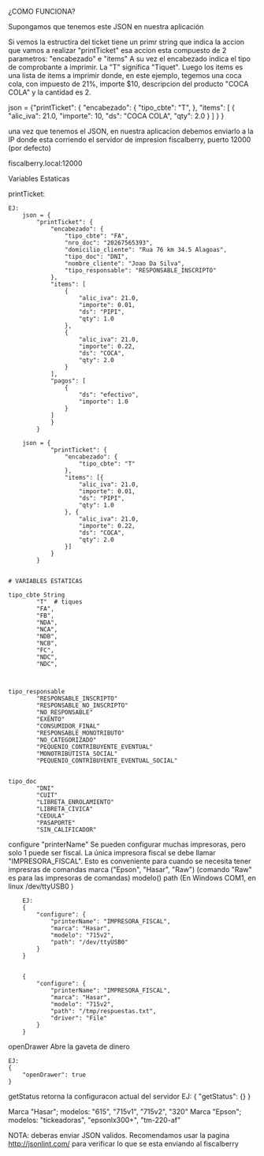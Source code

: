 ¿COMO FUNCIONA?


Supongamos que tenemos este JSON en nuestra aplicación

Si vemos la estructira del ticket tiene un primr string que indica la accion 
que vamos a realizar "printTicket"
 esa accion esta compuesto de 2 parametros: "encabezado" e "items"
 A su vez el encabezado indica el tipo de comprobante a imprimir. La "T" significa "Tiquet". Luego los items es una lista de items a imprimir donde, en este ejemplo, tegemos una coca cola, con impuesto de 21%, importe $10, descripcion del producto "COCA COLA" y la cantidad es 2.

json = {"printTicket": {
			"encabezado": {
		        "tipo_cbte": "T",
		    },
		    "items": [
		        {
		            "alic_iva": 21.0,
		            "importe": 10,
		            "ds": "COCA COLA",
		            "qty": 2.0
		        }
		    ]
			}
		}


una vez que tenemos el JSON, en nuestra aplicacion debemos enviarlo a la IP donde esta corriendo el servidor de impresion fiscalberry, puerto 12000 (por defecto)

fiscalberry.local:12000



Variables Estaticas

printTicket:

	EJ:
		json = {		
			"printTicket": {
				"encabezado": {
			        "tipo_cbte": "FA",
			        "nro_doc": "20267565393",
			        "domicilio_cliente": "Rua 76 km 34.5 Alagoas",
			        "tipo_doc": "DNI",
			        "nombre_cliente": "Joao Da Silva",
			        "tipo_responsable": "RESPONSABLE_INSCRIPTO"
			    },
			    "items": [
			        {
			            "alic_iva": 21.0,
			            "importe": 0.01,
			            "ds": "PIPI",
			            "qty": 1.0
			        },
			        {
			            "alic_iva": 21.0,
			            "importe": 0.22,
			            "ds": "COCA",
			            "qty": 2.0
			        }
			    ],
			    "pagos": [
			        {
			            "ds": "efectivo",
			            "importe": 1.0
			        }
			    ]
				}
			}

		json = {
				"printTicket": {
					"encabezado": {
						"tipo_cbte": "T"
					},
					"items": [{
						"alic_iva": 21.0,
						"importe": 0.01,
						"ds": "PIPI",
						"qty": 1.0
					}, {
						"alic_iva": 21.0,
						"importe": 0.22,
						"ds": "COCA",
						"qty": 2.0
					}]
				}
			}


	# VARIABLES ESTATICAS

	tipo_cbte String
	        "T"  # tiques
	        "FA", 
	        "FB", 
	        "NDA", 
	        "NCA", 
	        "NDB", 
	        "NCB", 
	        "FC", 
	        "NDC", 
	        "NDC",


	        
	tipo_responsable
	        "RESPONSABLE_INSCRIPTO"
	        "RESPONSABLE_NO_INSCRIPTO"
	        "NO_RESPONSABLE"
	        "EXENTO"
	        "CONSUMIDOR_FINAL"
	        "RESPONSABLE_MONOTRIBUTO"
	        "NO_CATEGORIZADO"
	        "PEQUENIO_CONTRIBUYENTE_EVENTUAL"
	        "MONOTRIBUTISTA_SOCIAL"
	        "PEQUENIO_CONTRIBUYENTE_EVENTUAL_SOCIAL"
	                        

	tipo_doc
	        "DNI"
	        "CUIT"
	        "LIBRETA_ENROLAMIENTO"
	        "LIBRETA_CIVICA"
	        "CEDULA"
	        "PASAPORTE"
	        "SIN_CALIFICADOR"



configure 
		"printerName" 
			Se pueden configurar muchas impresoras, pero solo 1 puede ser fiscal.
			La única impresora fiscal se debe llamar "IMPRESORA_FISCAL". Esto es 
			conveniente para cuando se necesita tener impresras de comandas
		marca ("Epson", "Hasar", "Raw") (comando "Raw" es para las impresoras de comandas)
		modelo()
		path (En Windows COM1, en linux /dev/ttyUSB0 )

		EJ: 
		{
			"configure": {
				"printerName": "IMPRESORA_FISCAL",
				"marca": "Hasar",
				"modelo": "715v2",
				"path": "/dev/ttyUSB0"
			}
		}


		{
			"configure": {
				"printerName": "IMPRESORA_FISCAL",
				"marca": "Hasar",
				"modelo": "715v2",
				"path": "/tmp/respuestas.txt",
				"driver": "File"
			}
		}

openDrawer
	Abre la gaveta de dinero

	EJ:
	{
		"openDrawer": true
	}

getStatus
	retorna la configuracon actual del servidor
	EJ: 
	{
		"getStatus": {}
	}




Marca "Hasar"; modelos: "615", "715v1", "715v2", "320"
Marca "Epson"; modelos: "tickeadoras", "epsonlx300+", "tm-220-af"


NOTA:
deberas enviar JSON validos. Recomendamos usar la pagina http://jsonlint.com/ para verificar lo que se esta enviando al fiscalberry